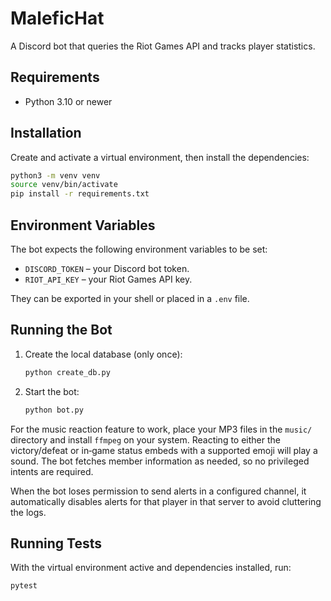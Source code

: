 # MaleficHat

A Discord bot that queries the Riot Games API and tracks player statistics.

## Requirements

- Python 3.10 or newer

## Installation

Create and activate a virtual environment, then install the dependencies:

```bash
python3 -m venv venv
source venv/bin/activate
pip install -r requirements.txt
```

## Environment Variables

The bot expects the following environment variables to be set:

- `DISCORD_TOKEN` &ndash; your Discord bot token.
- `RIOT_API_KEY` &ndash; your Riot Games API key.

They can be exported in your shell or placed in a `.env` file.

## Running the Bot

1. Create the local database (only once):
   ```bash
   python create_db.py
   ```
2. Start the bot:
   ```bash
   python bot.py
   ```

For the music reaction feature to work, place your MP3 files in the
`music/` directory and install `ffmpeg` on your system. Reacting to either
the victory/defeat or in‑game status embeds with a supported emoji will play
a sound. The bot fetches member information as needed, so no privileged
intents are required.

When the bot loses permission to send alerts in a configured channel, it
automatically disables alerts for that player in that server to avoid cluttering
the logs.

## Running Tests

With the virtual environment active and dependencies installed, run:

```bash
pytest
```
